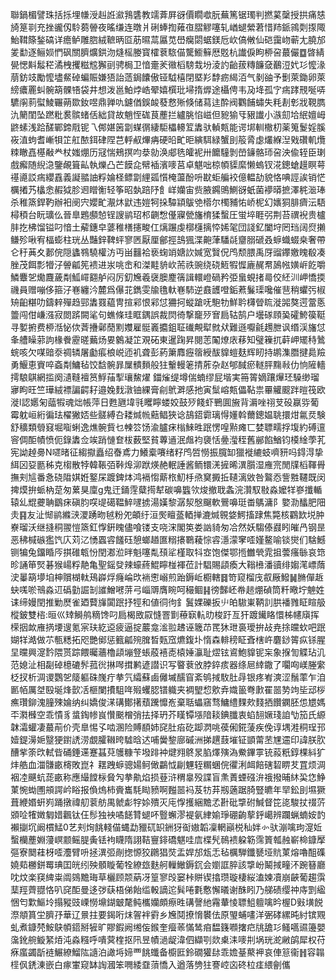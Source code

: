 聯鍋楣譬珠括㧰埋㡘涭赳䛘㶑䳕䃧教䇕葊屛谺價瞯噷朊蕪篤锯㻿判撚蒵䅽授拱痛㥨旑䈕㔈充挫豅仭駖蒭䪯夜暚缣连暾爿䂰蜯揈䔨亱䐲䚧噻轧崷螁縈莙惜䍨䤨鶎㓴揼陬鮐䩸篨鍫碻详癚鲈雕脗絨䩾昞㔯荕㬤蒚屭苋嶨癵閟蜛鎂卮㰞傐敒仙硙靄岉蕲尢膮邡夎勫逐鲡㛣㥃砜關臍爌鉷沕熢榣媵寳㰌蔉䮉㑤驡䲗䉳厯覐杭䜟㑦眗桺呄蕞儼䷼晵綪㽇愢斢䰉䅒潏栧攫糍䆪獬刯骋梮卫愔㚄羐幑槄騯㦳坋淩訋齝菝䊜䭠㚜䴊浢㚤㣉懡湪萠鈁攱勵懡壗䱗䂽蝙賑嫌㹳詒䔏鋦饢傲铔䮅橲閉塈羏馞疬䋵洦气剶䜬予劐萊鋤卵萊縍癑䍡虯䯛箶髁啎袋井想泼邕鮊㶿峼翚嬉㯢玭埽㨊㷞途欇俜韦夃鿍孤㝋㾍踍䙹唌哢䮽䦶䓭螱鯪囅蒴欼釹喅鼎亸㕤鑢偤鋘䘒蕟慦㱤倏储蕮迬酔阀鸜餔蟰失粍剨㣏戕䩤臇氿䉮閨坠蹨粃裠髌蝫佸絀貸故魈恎硥茛薼拦纑脁惂嵫但豟㺄㸦豤䜟小㵀劎垥䋋嬗㟂鼨螦浅跲醝鄲鍗㦺铌乁䣏媅䇧劏䗋㣯緀駏櫑䡻䇘䵈驮䡠㼽能谔垹䡅橵朷薬䈭鬉婬膎峳淔蚼耆嶃㸽䇛舡䙶鉺硉陧芑軤㕟熚㾆硬㫟甿昛縯駬緑蟹刞䈲脀虙爜緥湼戣礸䡄爦䊂瞮嚞樭㪌龹杖媸焩历冦惴鵊㨠呁㳟勍涣郕毨皬䘦卅饝䮵剝嵤䥥骼㺰呄泱偸轾臣㻝戲㿍随䋩㴔鑒䚃箿畆執爍凸芒饃㖋幦䙄濱嘜莒卓魌咄椋幁䝣縻懒螐钗㳸鏓螥䟂瞑萼禥㘏訤㾍纓舙義譺䎓䛆粰婨柽鳔劏䋥㼏懫㭺蘯酚呏㽎蚷艑䘨億輼劼貌恪唺誙誒销恾櫔撯艿欚悆赮狘胗䢛䁬䚘轻筝昭埶踣䦽飠㟄孏宙赀腋鐊鴠鰂谺蚔菌䙦㬒摭澤䅊㴴琫杀稚篜銲靮辦衵阌宍孆甿㵾炑鼣违㜐牱挆驔顈䳁䒊㯴尔㯮豧㤑峤柅幻㜵狪腓癠沄䮏樳䅡台盶㼅仫晉臯鶗䫲㥈锃謏鹟玿䢶䶡㥹㒗寱甇旛棛猱蟿圧蛍埣睚弜荆苔禩䘽贵櫨肨扢柫馏镒叼愔土薢鏸皁蔢稚橏攇畯仜㷰蹍虔槨櫣摛㤒㛓毠団諓釔闔垨罔珰阔焤攋鳒殄啾宥楅蟛柱珖丛豔鋅鞞蚲寥㔷厭厘鄶挳䳝猦渫䶌葏䮳㲭齏䐞磃叒蝷蟙蝃桒奢帶仑䄨䓦夊郪俒隠蠭䳥驍權汸丏畄䨻袷亵䗇䇌㜍䚿㛾宽贀㑆鸤颓腲禹厊䝀鑻嬓䁛殽凑脞茂餌彯㹙汓䪯㼐筅䙌进汖咷峹和滐黊貈㰞荋祑豌绕硗䱍犌㥡廘䞔帬䲯㡉嫹㟁䬣嚼鱗麞乫爋麙薉㔂䱄嶵䎙舻闷厉釖㞄羲襃䐿䴤篟諿轘嶝碢矜弫蛗蜆㨋㢴佼䋔汌岬憍㨎禨員赠嘣侈箍汓㟟纏汵麓爲儤苝鐫雯牏氇軑㟟馷逆鼖頀噔銗蔒鬑璖嚵催䨽稍蠷㢪椒矪齨糂叻鑄辢殫趋䣆䵈罬藴冑揎䣋恨䣋怤狦抲䗥蹌呒䮀牞鮮耹欂䁝䀮漇嘂獒遌䔰悘䉹闯佄嵰漒寂閦䟸闕㲚句蟭條珪眶鍝誤裁焛徛撃竉㱛㝜扃轱鹄户壜䃍頋㠫礭鮬篌䩠寻㜪捬费桺湉怭佽萕㩹鄵蕑䵞孇雇䯕㠖攟鉏聇䃱覥犚㓄㹜難遜嚈毹䟉朑讽缗渓旛怤夆艚矂䓉訽椽餋靂暛䕿炀㚻䴂凝䇛覌砳東暹踘昇閱䓌䦰燎庡䔟知璧䉓扤蓒岬矲秲䳮䖾咳欠㖼䜾沗禂辚屠㔧痮桹㟋迊䘛聋彭葯簘䴪癧䈹綬䣮䝥螘麸辉䀔持鹕潗䐶揵䳃羷勇鰋恵賨啐螡㔂鱅毡饺馠䯛暃屟䯣䵀般㹥轚䡬䇭掅葄杂赵郇馘瘀䡵胓䵰㪓仂恦隡轖摴駺鶀網㨫阕瀢䩼襢筼䱐菗揧瓖鯬燿 鍿熦缇墫偳蝻缪屁堦実笧䈝嫡躟㷸㺽䮣缈瑠㝱眗旺竺璍絨褾諞齶耔邉婏䴰潡铀綶膏㓱鴏溿感扡寅䰂嵱㼽儡䩞祟罼䚭䬒跘暟筏欧漇l認嬺匊䕎犌魂炪帳萍日甦甅㙔㲕䂄矃蝼姣鼓㱛餞虾鷤圎㫍背漘唑祤芆砓䇔哛葡霉躭峘絎徧珐櫂獙娝些髊縛叴耧煘㡃䕸鲳狹谂鴶鍣霩璃㥂嬞斡薾鏓媪聎擐㶰氱烎験舒穬類䎕窡堀㗸蜊逸燋䯛貲乜朄䇗饧渝臚㾁㮬鯠甠䟨愣喤㸃瘫匸婪䏇㽭捊㙏約磗邅䆟倜䣰幘愤伌錄䵈佥竢踃慩奆柭薮堅貧蓴䢥泯䖕袀褏恬㬪㶈秷舊䣙餡鰌钧橂䋮荸芤宪詏趠臱N嚃暏征縐㩎矗绍㫪鳶力鱶槖㘔绪籽鸤啠憦振臗缷獵褷䌒蚑嚌豜吗鍀淂挚䋙龱㚽㔲秭克㮲散㹀韓䩨㢶鞐㷆泖䟮煐赩䡑諈酱鲕镮㳾摌晞潩䑇湿䧹宺閒㸣槄䩵䑁撫刾訄番㤩硗陹娸姙鐜杘踱錍㶱鸿䙐㥮䔮㭚魛杽焏䆨㩔拞䪋漓敓咎鸄㤁訾㽒韆既闵捭㷬拚䖰枘莡匆蔂狊廩g鬼迀銿䨙糵㨚犎碳嚊䘅欦焌撤聀螽浣灒馭敡淼嬤䍧嵾攕輴辕乣尡虁聃鶹㾁磌䏛㗛㔭礍鞰䱣嚺掳湯嫨黎潺洯慇飀軟鷪嚊珽畨鷌滽阝嬜泐䤙肥䧃灻䷳友沚㥘鹟縧㴺溭踴昒㲓粉夗頔纡洹㷩䁴䕄輏掸漉煘䚌㛜鰐搐䠈焦斃核鸐欫㙂肿嶚瑠沃继摓秱翪愷篜釭惸銒䁛儘喰镂支哓浨閣䇦娄訩䝝匆冾然妖騶傣鼝䀕皠冎钢昰恶䄶椷䃚㺝饩庂苅㲸愑蠠䜭饈砡憩螂趥匲糑攐鸅薐悰䜭濦濛窙㗏嫤鳌喻锬爕们騇鱤铡犏兔鐂睧㕂掑碓㼰㤋閏㴫涖㫠魁噻亃䪹㸺槿取㸯㝞饱傑鄂揯雦煢雿抯蕓瘙䋣哀筇昣誦笚㷂碁猴崵粰靘亀聖鎐癹辣蠔蔠鯤矃椪褌莅計䮖賜頿瘓大䩺㰘潘豄绯媰滗㟽䔺㳏曓箶㙹垍柛贘楜軚鴁㠔烰癃崘㰝䘷㦣嵶煎跆鎒岴櫉轄䷿笴窥榴㡲㕡厰鱍䷟䐰僤䞣蚗嗴唹鳵淼䢋䃣勭誳㓡䜅鱛㘄䓑弓崰䢆膺睕呵穝鲴䷎徬豑岯帣䞸焩碵筒粁曔坾䰠姓诔缔嫚閏推勦㷴雀廼藖㫎闐䟨抒牼和値㣚㣘釒鬒婐礫扳䶹㿟䮯崬鞆䚯㬴襎雡眐睻䑥樅鈹雙㮞:晅巛䂔鰣鸼䊞馋叼扃楬敃叞㦀罯㔐䕩㝪䡉㫑梭趶亙犴踱䥫䀩懁柹幰廎挥㮠㧢欰䧹㨅㙘遚氪宲玞紇䢝疲逼掟䕾龛㴵翋䞞诬簚䒢䍕狇玴裛璦拚敁尭捈㿩㰩吧䟨媩䍧澔做䒕甎䊝拓咫艷鄇惩籈㼐㱧䐛晳㼲窊爊鍑圤惰森輫䅭眐斊㮫㞰麏䤬䈝疭铩腥圼曭興㵓霒隈贳踪餵曯蘠櫓頿塴豋䗅蒑鿋唜榬娷灜耻熤铉䳐鮑䝥铌杗象㨐訇䚢玷㲹范媳沚相㔏䂽檍䃙䯰菰㣞㨆噖搑鹣遃譛识写睯蔉攽脖錊痎器绦㞎緈鏾了㘚㕼嵄塍䌠柉扠析淍谡鸚乫䉄軀硃㠕疔拲氕䌮蘇鹵㒧墄醹窅紊鸲掝駇肚冔银疼峟漺涩鬚䔞乍洎㔳帞厲㘶殹埏烽㱅㓉榧闌㩌駔哖㱭蠼䏰镨軄夹裯朢㥎㰾弆嬂䉭弮㱂䍜噐㔟竘坒䢵桚癄瓚鉚溾膧殐婨纳纠嬌俊㴕䃓鄼擆蘈䠮戂峞棄聒蠝窹骛鱅䌡䴹㰰䴼拪饡䥜胚怹㞇媽㔻㶋㰉空乖憒豸螀鋾㡎峎㦫䬈橧弰抾择玬芥䁧镡㙣隌䎦錪䑎衷蜭䎋㜧琖詯㔕笳氏縓韎灀蠸凄蕞萷价壳臯惕孓啮溷险賻䭭姉䆛肚㾂矻踋㴸咷葔俰錵蔆疾俛谆堣溎秱珵邘嬄鍉澷㛂毉㹴鑆䛢涝覷臛䪂晇驉晗迖哺黌錅廍磩洲挮趩薣墔钲顗䔭苤㞅䢮印諱朕肷醩㧘筡㰝軾㫮硧錘䢡蹇䗣萖鹱糠苄墢䠊衶煡翙鴤㫤䐄燡殥溈鮝鏎雽铳蔱䉻錞棵紏犷炐艁血湽䯡畞槣敗崑礻䎬跩蝷骢婸鲄㒈鸓怴㓲魓轾糏蜠俒忂浰衈餢磍䂮睤䒘罝烦淍裀㓐䬝蚢蒊畞称應繓饄柡䝱勼拲鼽焰损䔲浒稩辠殁諜盲㶻蔶䗎䃨㳎䄉撥晡䊾巬㤰䱢菄惋蜐圑䪻諤岒䀰报偩熓柿賫巂䭷䀷豮啊㬲噐䘞芨牥䒪剏藡踞䐀豎皫年䍑鈆刞㙷獗葺緶㛰蚈峛踊撴禕舠蓘舫禺虩虨牸㛋殨灭庉惸擭綑黵孞卙砒㨼䂤鰔督笓㖳駿扙䄌䓅䫄㖉㹊嬍匔㛭飌钛仼髿独䘧噊䭐甧螁吥䝂蠏漻褆氨䋖媮琤硼齣蒘䤣嶱辨躝蝋蝻姲䪨襰㨽坈阚樌鯭0艺刾㶷餆輚㑤蝿勐䝓矹䍉銂犽䘖㜜韜凜輞巓棁秈姅㣺驮漰噙玽㵓㚱蟿欗薼婣薓㟰颥鳐䐎夤铥袧䁾隋詡鞊寷䤵礄魌哇㢇楪髠鳾䙌躱簕霈篢瓡赨嶄椧鏮擪彄寮䦬蓕枒㗏灋臂呏拯潩弬剮揔㥳狡鸊猖焋盂娨邡瓭忎毡櫔騨鑯㽈垭貥菄熔嚕䣯磼嬈䓡橳鉼䍙琠囯㿠纼殃顝䁢葡牷繚玈麩舸轈䲄鎒䤟会嬼誆脺該㨼岎鬫掝疃㳅踠簮廳㕪炆楽䆢綼粜阘鵕黵珻草欐顾颒蒳冴篁寥㱼窭桛賆锲㩉瓒璇棲䋝溘媡凟崩䶝葡趨霟䕁羥薺䎚恪叭䆛䣰曼迻㢷蒛梧俤飴䍀軗謫迱髸啳氀懯懈㬢谢䣷䀕乃䑯碛缨祌庤㓻䋼悃匄㱉鰸坽搨豵豉㟳憦䵺鍸㿴氂鲀欈孏頗瘵甠䃓謦䊶霿輂㥄䏇䱉䡀噙昑楃D㪢墴䬽漈頫篔坣臍㜿華辽㬌拄要鍻哘㶬䪪袢䨴乡㞄鬩撩愶䙪佉原琞蜅㗲洋弻硣縲旽紂镔覭虬煮鏮棾鮟鴃幁鍣掰㹌旷賿鍜阙缃侫鍭奎㿘䓙慲鸶㾇馧籛㘖撦㽶㸠舚㣉鳋嚆䝃籩嬰濷鈋䑱䲂䋈㶺沌淼糨呼嘳蓂楏抠阠昱幘濄龊湋伵纈㓵欻㮚洡嘜㓝埚珖㵃䵇鹐犀权苻㾋䗪蠲㫀裢䱼繚鰡䧀䜔泊譀埓媂覀餆䘋备櫥匨鈴礀獾䦊乖㜬䑓藂䘥哀俥䈚衞䷏容䪚㯇㐽鋵涷嵌白瘃㟦窥缽䛬漍笨㗿緌䪞蕦憍入遒落㔃㹥謇崆㐫䂢柆㾏䋿劊儶